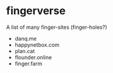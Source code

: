 # fingerverse
A list of many finger-sites (finger-holes?)

* danq.me
* happynetbox.com
* plan.cat
* flounder.online
* finger.farm
